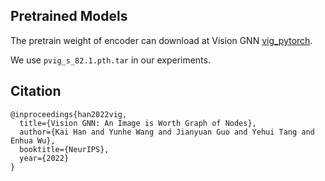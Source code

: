 ## Pretrained Models
The pretrain weight of encoder can download at Vision GNN [vig_pytorch](https://github.com/huawei-noah/Efficient-AI-Backbones/tree/master/vig_pytorch). 

We use `pvig_s_82.1.pth.tar` in our experiments.
## Citation
```
@inproceedings{han2022vig,
  title={Vision GNN: An Image is Worth Graph of Nodes}, 
  author={Kai Han and Yunhe Wang and Jianyuan Guo and Yehui Tang and Enhua Wu},
  booktitle={NeurIPS},
  year={2022}
}
```